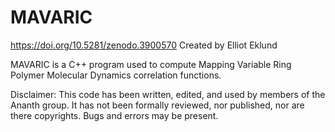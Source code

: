 # MAVARIC
https://doi.org/10.5281/zenodo.3900570
Created by Elliot Eklund

MAVARIC is a C++ program used to compute Mapping Variable Ring Polymer Molecular Dynamics correlation functions.

Disclaimer: This code has been written, edited, and used by members of the Ananth group. It has not been formally reviewed, nor published, nor are there copyrights. Bugs and errors may be present.
